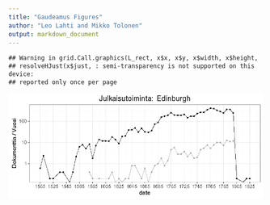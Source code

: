 ```yaml
---
title: "Gaudeamus Figures"
author: "Leo Lahti and Mikko Tolonen"
output: markdown_document
---
```






```
## Warning in grid.Call.graphics(L_rect, x$x, x$y, x$width, x$height,
## resolveHJust(x$just, : semi-transparency is not supported on this device:
## reported only once per page
```

![plot of chunk Gaudeamus_Edinburgh](figure/Gaudeamus_Edinburgh-1.png)
